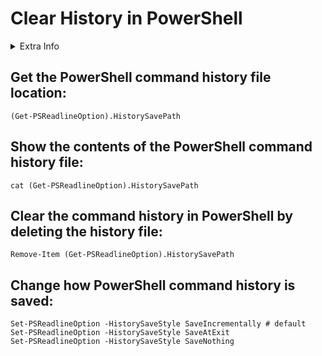 # Clear History in PowerShell

<details>
  <summary>Extra Info</summary>
This is not obvious, but the ```Clear-History``` command in PowerShell won’t clear the history of the previous commands.

The ```Clear-History``` clears only the commands entered during the current session, that could be displayed by the ```Clear-History``` command.

To clear the history in PowerShell, it needs to delete the file in which the previous commands are stored.

Below are the steps on how to locate the history file and how to clear the history of the PowerShell commands.
</details>

## Get the PowerShell command history file location:
```
(Get-PSReadlineOption).HistorySavePath
```


## Show the contents of the PowerShell command history file:
```
cat (Get-PSReadlineOption).HistorySavePath
```


## Clear the command history in PowerShell by deleting the history file:
```
Remove-Item (Get-PSReadlineOption).HistorySavePath
```


## Change how PowerShell command history is saved:
```
Set-PSReadlineOption -HistorySaveStyle SaveIncrementally # default
Set-PSReadlineOption -HistorySaveStyle SaveAtExit
Set-PSReadlineOption -HistorySaveStyle SaveNothing
```
